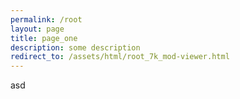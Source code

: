 ```yaml
---
permalink: /root
layout: page
title: page_one
description: some description
redirect_to: /assets/html/root_7k_mod-viewer.html
---
```

asd
